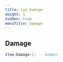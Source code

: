 ```yaml
---
title: Lua Damage
weight: 1
hidden: true
menuTitle: Damage
---
```

## Damage
```lua
Item:Damage(); -- number
```
